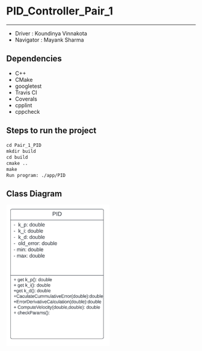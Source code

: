 # PID_Controller_Pair_1
---
- Driver : Koundinya Vinnakota
- Navigator : Mayank Sharma

## Dependencies
- C++ 
- CMake
- googletest
- Travis CI
- Coverals
- cpplint
- cppcheck
## Steps to run the project
```
cd Pair_1_PID
mkdir build
cd build
cmake ..
make
Run program: ./app/PID
```
## Class Diagram 
![Class Diagram](Class_diagram.png "Class Diagram")
